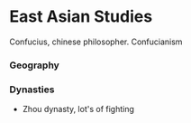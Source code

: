 # East Asian Studies

Confucius, chinese philosopher. Confucianism

### Geography

### Dynasties
- Zhou dynasty, lot's of fighting
